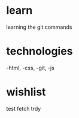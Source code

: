 # learn
learning the git commands

# technologies

-html,
-css,
-git,
-js 

# wishlist

test fetch trdy
